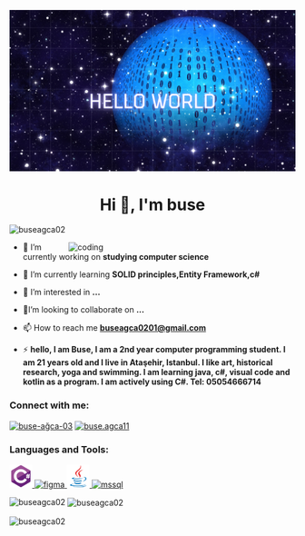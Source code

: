 ![logo](https://github.com/buseagca02/buse/blob/main/Ads%C4%B1z%20tasar%C4%B1m.png)
<h1 align="center">Hi 👋, I'm buse</h1>
<p align="left"> <img src="https://komarev.com/ghpvc/?username=buseagca02&label=Profile%20views&color=0e75b6&style=flat" alt="buseagca02" /> </p>

<img align="right" alt="coding" width="400" src="https://camo.githubusercontent.com/691cdc5f9c4dc0e88650b97d480af9237d9422963bd1184f95e00087d3aa8bbd/68747470733a2f2f692e696d6775722e636f6d2f72486c456444712e676966">


- 🔭 I’m currently working on **studying computer science**

- 🌱 I’m currently learning **SOLID principles,Entity Framework,c#**

- 👀 I’m interested in **...**

- 🧡I’m looking to collaborate on **...**

- 📫 How to reach me **buseagca0201@gmail.com**

- ⚡ **hello, I am Buse, I am a 2nd year computer programming student. I am 21 years old and I live in Ataşehir, Istanbul. I like art, historical research, yoga and swimming. I am learning java, c#, visual code and kotlin as a program. I am actively using C#. Tel: 05054666714**

<h3 align="left">Connect with me:</h3>
<p align="left">
<a href="https://linkedin.com/in/buse-ağca-03" target="blank"><img align="center" src="https://raw.githubusercontent.com/rahuldkjain/github-profile-readme-generator/master/src/images/icons/Social/linked-in-alt.svg" alt="buse-ağca-03" height="30" width="40" /></a>
<a href="https://instagram.com/buse.agca11" target="blank"><img align="center" src="https://raw.githubusercontent.com/rahuldkjain/github-profile-readme-generator/master/src/images/icons/Social/instagram.svg" alt="buse.agca11" height="30" width="40" /></a>
</p>

<h3 align="left">Languages and Tools:</h3>
<p align="left"> <a href="https://www.w3schools.com/cs/" target="_blank" rel="noreferrer"> <img src="https://raw.githubusercontent.com/devicons/devicon/master/icons/csharp/csharp-original.svg" alt="csharp" width="40" height="40"/> </a> <a href="https://www.figma.com/" target="_blank" rel="noreferrer"> <img src="https://www.vectorlogo.zone/logos/figma/figma-icon.svg" alt="figma" width="40" height="40"/> </a> <a href="https://www.java.com" target="_blank" rel="noreferrer"> <img src="https://raw.githubusercontent.com/devicons/devicon/master/icons/java/java-original.svg" alt="java" width="40" height="40"/> </a> <a href="https://www.microsoft.com/en-us/sql-server" target="_blank" rel="noreferrer"> <img src="https://www.svgrepo.com/show/303229/microsoft-sql-server-logo.svg" alt="mssql" width="40" height="40"/> </a> </p>

<p><img align="left" src="https://github-readme-stats.vercel.app/api/top-langs?username=buseagca02&show_icons=true&locale=en&layout=compact" alt="buseagca02" /></p>

<p>&nbsp;<img align="center" src="https://github-readme-stats.vercel.app/api?username=buseagca02&show_icons=true&locale=en" alt="buseagca02" /></p>

<p><img align="center" src="https://github-readme-streak-stats.herokuapp.com/?user=buseagca02&" alt="buseagca02" /></p>
